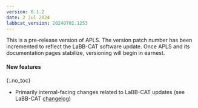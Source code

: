 ```yaml
---
version: 0.1.2
date: 2 Jul 2024
labbcat_version: 20240702.1253
---
```


This is a pre-release version of APLS.
The version patch number has been incremented to reflect the LaBB-CAT software update.
Once APLS and its documentation pages stabilize, versioning will begin in earnest.


#### New features
{:.no_toc}

- Primarily internal-facing changes related to LaBB-CAT updates (see LaBB-CAT [changelog](https://sourceforge.net/p/labbcat/code/3778/tree/CHANGELOG.txt))
